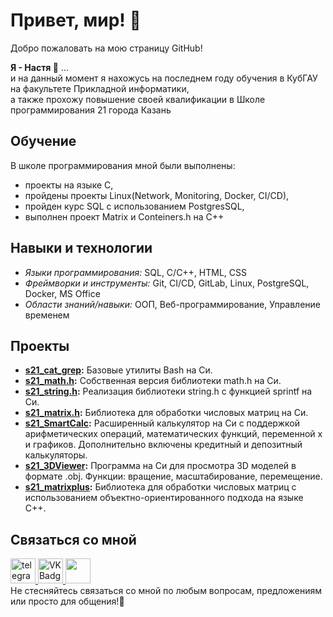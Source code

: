 # Привет, мир! 🐣

Добро пожаловать на мою страницу GitHub!

**Я - Настя 👼** ... \
и на данный момент я нахожусь на последнем году обучения в КубГАУ на факультете Прикладной информатики, \
а также прохожу повышение своей квалификации в Школе программирования 21 города Казань

## Обучение

В школе программирования мной были выполнены:
- проекты на языке C, 
- пройдены проекты Linux(Network, Monitoring, Docker, CI/CD), 
- пройден курс SQL с использованием PostgresSQL,
- выполнен проект Matrix и Conteiners.h на C++

## Навыки и технологии

- *Языки программирования:* SQL, C/C++, HTML, CSS
- *Фреймворки и инструменты:* Git, CI/CD, GitLab, Linux, PostgreSQL, Docker, MS Office
- *Области знаний/навыки:* ООП, Веб-программирование, Управление временем
  
## Проекты

- **[s21_cat_grep](https://github.com/AnastasiaKorotaeva/s21_cat_grep):** Базовые утилиты Bash на Си.
- **[s21_math.h](https://github.com/AnastasiaKorotaeva/s21_math):** Собственная версия библиотеки math.h на Си.
- **[s21_string.h](https://github.com/AnastasiaKorotaeva/s21_string):** Реализация библиотеки string.h с функцией sprintf на Си.
- **[s21_matrix.h](https://github.com/AnastasiaKorotaeva/s21_matrix):** Библиотека для обработки числовых матриц на Си.
- **[s21_SmartCalc](https://github.com/AnastasiaKorotaeva/SmartCalc):** Расширенный калькулятор на Си с поддержкой арифметических операций, математических функций, переменной x и графиков. Дополнительно включены кредитный и депозитный калькуляторы.
- **[s21_3DViewer](https://github.com/AnastasiaKorotaeva/3DView):** Программа на Си для просмотра 3D моделей в формате .obj. Функции: вращение, масштабирование, перемещение.
- **[s21_matrixplus](https://github.com/AnastasiaKorotaeva/s21_matrixplus):** Библиотека для обработки числовых матриц с использованием объектно-ориентированного подхода на языке C++.
  
## Связаться со мной

 <div id="badges">
    <a href="https://t.me/anastasiiaoaoa" target="_blank">
      <img src="https://cdn-icons-png.flaticon.com/512/2111/2111646.png" width="40" height="40" alt="telegram group" />
    </a>
    <a href="https://vk.com/korotaevaan" target="_blank">
      <img src="https://cdn-icons-png.flaticon.com/512/145/145813.png" width="40" height="40" alt="VK Badge"/>
    </a>
   <a href="mailto:korotaeva11a@mail.ru" target="_blank">
      <img src="https://github.com/AnastasiaKorotaeva/AnastasiaKorotaeva/assets/80717501/3a6a1eae-133d-44a6-aa18-3035da875376" width="40" height="40" />
    </a>
  </div>     
Не стесняйтесь связаться со мной по любым вопросам, предложениям или просто для общения!🤝
